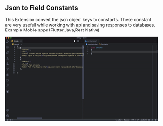## Json to Field Constants

This Extension convert the json object keys to constants. 
These constant are very usefull while working with api and saving responses to databases.
Example Mobile apps (Flutter,Java,Reat Native)


![Example of how to use](extension-demo.gif)

